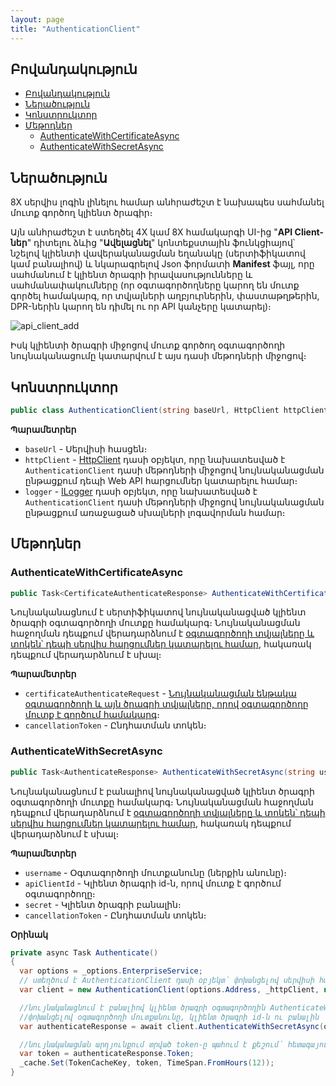 ```yaml
---
layout: page
title: "AuthenticationClient" 
---
```


## Բովանդակություն

- [Բովանդակություն](#բովանդակություն)
- [Ներածություն](#ներածություն)
- [Կոնստրուկտոր](#կոնստրուկտոր)
- [Մեթոդներ](#մեթոդներ)
  - [AuthenticateWithCertificateAsync](#authenticatewithcertificateasync)
  - [AuthenticateWithSecretAsync](#authenticatewithsecretasync)

## Ներածություն

8X սերվիս լոգին լինելու համար անհրաժեշտ է նախապես սահմանել մուտք գործող կլիենտ ծրագիր։

Այն անհրաժեշտ է ստեղծել 4X կամ 8X համակարգի UI-ից "**API Client-ներ**" դիտելու ձևից "**Ավելացնել**" կոնտեքստային ֆունկցիայով՝ նշելով կլիենտի վավերականացման եղանակը (սերտիֆիկատով կամ բանալիով) և նկարագրելով Json ֆորմատի **Manifest** ֆայլ, որը սահմանում է կլիենտ ծրագրի իրավասությունները և սահմանափակումները (որ օգտագործողները կարող են մուտք գործել համակարգ, որ տվյալների աղբյուրներին, փաստաթղթերին, DPR-ներին կարող են դիմել ու որ API կանչերը կատարել)։

![api_client_add](../images/api_client_add.png)

Իսկ կլիենտի ծրագրի միջոցով մուտք գործող օգտագործողի նույնականացումը կատարվում է այս դասի մեթոդների միջոցով։

## Կոնստրուկտոր

```c#
public class AuthenticationClient(string baseUrl, HttpClient httpClient, ILogger logger)
```

**Պարամետրեր**

* `baseUrl` - Սերվիսի հասցեն։
* `httpClient` - [HttpClient](https://learn.microsoft.com/en-us/dotnet/api/system.net.http.httpclient) դասի օբյեկտ, որը նախատեսված է `AuthenticationClient` դասի մեթոդների միջոցով նույնականացման ընթացքում դեպի Web API հարցումներ կատարելու համար։
* `logger` - [ILogger](https://learn.microsoft.com/en-us/dotnet/api/microsoft.extensions.logging.ilogger) դասի օբյեկտ, որը նախատեսված է `AuthenticationClient` դասի մեթոդների միջոցով նույնականացման ընթացքում առաջացած սխալների լոգավորման համար։ 

## Մեթոդներ

### AuthenticateWithCertificateAsync

```c#
public Task<CertificateAuthenticateResponse> AuthenticateWithCertificateAsync(CertificateAuthenticateRequest certificateAuthenticateRequest, CancellationToken cancellationToken = default)
```

Նույնականացնում է սերտիֆիկատով նույնականացված կլիենտ ծրագրի օգտագործողի մուտքը համակարգ։ Նույնականացման հաջողման դեպքում վերադարձնում է [օգտագործողի տվյալները և տոկեն՝ դեպի սերվիս հարցումներ կատարելու համար](../types/CertificateAuthenticateResponse.md), հակառակ դեպքում վերադարձնում է սխալ։

**Պարամետրեր**

* `certificateAuthenticateRequest` - [Նույնականացման ենթակա օգտագործողի և այն ծրագրի տվյալները, որով օգտագործողը մուտք է գործում համակարգ](../types/CertificateAuthenticateRequest.md)։
* `cancellationToken` - Ընդհատման տոկեն։

### AuthenticateWithSecretAsync

```c#
public Task<AuthenticateResponse> AuthenticateWithSecretAsync(string username, short apiClientId, string secret, CancellationToken cancellationToken = default)
```

Նույնականացնում է բանալիով նույնականացված կլիենտ ծրագրի օգտագործողի մուտքը համակարգ։ Նույնականացման հաջողման դեպքում վերադարձնում է [օգտագործողի տվյալները և տոկեն՝ դեպի սերվիս հարցումներ կատարելու համար](../types/AuthenticateResponse.md), հակառակ դեպքում վերադարձնում է սխալ։

**Պարամետրեր**

* `username` - Օգտագործողի մուտքանունը (ներքին անունը)։
* `apiClientId` - Կլիենտ ծրագրի id-ն, որով մուտք է գործում օգտագործողը։
* `secret` - Կլիենտ ծրագրի բանալին։
* `cancellationToken` - Ընդհատման տոկեն։

**Օրինակ**

```c#
private async Task Authenticate()
{
  var options = _options.EnterpriseService;
  // ստեղծում է AuthenticationClient դասի օբյեկտ՝ փոխանցելով սերվիսի հասցեն ու HttpClient դասի օբյեկտ՝ Web API-ին հարցումները ապահովելու համար
  var client = new AuthenticationClient(options.Address, _httpClient, null);

  //նույնականացնում է բանալիով կլիենտ ծրագրի օգտագործողին AuthenticateWithSecretAsync մեթոդի միջոցով՝
  //փոխանցելով օգտագործողի մուտքանունը, կլիենտ ծրագրի id-ն ու բանալին
  var authenticateResponse = await client.AuthenticateWithSecretAsync(options.Username, options.ClientID, options.ClientSecret);

  //նույնականացման արդյունքում տրված token-ը պահում է քեշում՝ հետագայում հարցումներում օգտագործելու նպատակով
  var token = authenticateResponse.Token;
  _cache.Set(TokenCacheKey, token, TimeSpan.FromHours(12));
}
```
